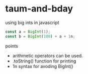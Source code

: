 # taum-and-bday

using big ints in javascript

```js
const a = BigInt(1);
const b = BigInt(100) + a + 1n;
```

points

-   arithmetic operators can be used.
-   .toString() function for printing
-   1n syntax for avoding BigInt()
